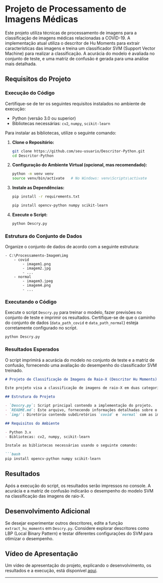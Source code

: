 # Projeto de Processamento de Imagens Médicas

Este projeto utiliza técnicas de processamento de imagens para a classificação de imagens médicas relacionadas a COVID-19. A implementação atual utiliza o descritor de Hu Moments para extrair características das imagens e treina um classificador SVM (Support Vector Machine) para realizar a classificação. A acurácia do modelo é avaliada no conjunto de teste, e uma matriz de confusão é gerada para uma análise mais detalhada.

## Requisitos do Projeto

### Execução do Código

Certifique-se de ter os seguintes requisitos instalados no ambiente de execução:

- Python (versão 3.0 ou superior)
- Bibliotecas necessárias: `cv2`, `numpy`, `scikit-learn`

Para instalar as bibliotecas, utilize o seguinte comando:

1. **Clone o Repositório:**
   ```bash
   git clone https://github.com/seu-usuario/Descritor-Python.git
   cd Descritor-Python
   ```

2. **Configuração do Ambiente Virtual (opcional, mas recomendado):**
   ```bash
   python -m venv venv
   source venv/bin/activate   # No Windows: venv\Scripts\activate
   ```

3. **Instale as Dependências:**
   ```bash
   pip install -r requirements.txt
   ```
     ```bash
    pip install opencv-python numpy scikit-learn
    ```

4. **Execute o Script:**
   ```bash
   python Descry.py
   ```

### Estrutura do Conjunto de Dados

Organize o conjunto de dados de acordo com a seguinte estrutura:

```
- C:\Processamento-Imagem\img
    - covid
        - imagem1.png
        - imagem2.jpg
        - ...
    - normal
        - imagem3.jpeg
        - imagem4.png
        - ...
```

### Executando o Código

Execute o script `Descry.py` para treinar o modelo, fazer previsões no conjunto de teste e imprimir os resultados. Certifique-se de que o caminho do conjunto de dados (`data_path_covid` e `data_path_normal`) esteja corretamente configurado no script.

```bash
python Descry.py
```

### Resultados Esperados

O script imprimirá a acurácia do modelo no conjunto de teste e a matriz de confusão, fornecendo uma avaliação do desempenho do classificador SVM treinado.


```markdown
# Projeto de Classificação de Imagens de Raio-X (Descritor Hu Moments)

Este projeto visa a classificação de imagens de raio-X em duas categorias: COVID-19 e Normal. A classificação é realizada utilizando o descritor Hu Moments como método de extração de características, e um classificador SVM (Support Vector Machine).

## Estrutura do Projeto

- `Descry.py`: Script principal contendo a implementação do projeto.
- `README.md`: Este arquivo, fornecendo informações detalhadas sobre o projeto.
- `img/`: Diretório contendo subdiretórios `covid` e `normal` com as imagens de treinamento.

## Requisitos do Ambiente

- Python 3.x
- Bibliotecas: cv2, numpy, scikit-learn

Instale as bibliotecas necessárias usando o seguinte comando:

```bash
pip install opencv-python numpy scikit-learn
```

## Resultados

Após a execução do script, os resultados serão impressos no console. A acurácia e a matriz de confusão indicarão o desempenho do modelo SVM na classificação das imagens de raio-X.

## Desenvolvimento Adicional

Se desejar experimentar outros descritores, edite a função `extract_hu_moments` em `Descry.py`. Considere explorar descritores como LBP (Local Binary Pattern) e testar diferentes configurações do SVM para otimizar o desempenho.

## Vídeo de Apresentação

Um vídeo de apresentação do projeto, explicando o desenvolvimento, os resultados e a execução, está disponível [aqui](link-do-video).

---

